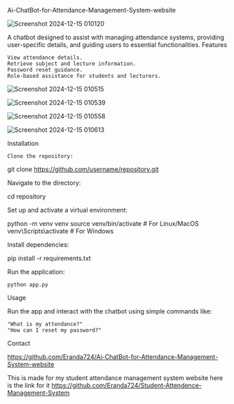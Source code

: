 Ai-ChatBot-for-Attendance-Management-System-website 

![Screenshot 2024-12-15 010120](https://github.com/user-attachments/assets/33dc9dce-8936-46ed-a3ae-e00c9afa48a6)

A chatbot designed to assist with managing attendance systems, providing user-specific details, and guiding users to essential functionalities.
Features

    View attendance details.
    Retrieve subject and lecture information.
    Password reset guidance.
    Role-based assistance for students and lecturers.

![Screenshot 2024-12-15 010515](https://github.com/user-attachments/assets/23bb1964-285a-418d-b9b9-f7bad01a7b4a)

![Screenshot 2024-12-15 010539](https://github.com/user-attachments/assets/afc2fe60-e239-4619-9077-df8ddb485c1c)

![Screenshot 2024-12-15 010558](https://github.com/user-attachments/assets/1e6f1987-df95-4f9d-a29a-9a3116fdfe67)

![Screenshot 2024-12-15 010613](https://github.com/user-attachments/assets/d2014358-e2cf-41d0-90ad-d15e33749c22)


Installation

    Clone the repository:

git clone https://github.com/username/repository.git

Navigate to the directory:

cd repository

Set up and activate a virtual environment:

python -m venv venv
source venv/bin/activate  # For Linux/MacOS
venv\Scripts\activate     # For Windows

Install dependencies:

pip install -r requirements.txt

Run the application:

    python app.py

Usage

Run the app and interact with the chatbot using simple commands like:

    "What is my attendance?"
    "How can I reset my password?"

Contact

https://github.com/Eranda724/Ai-ChatBot-for-Attendance-Management-System-website


This is made for my student attendance management system website
here is the link for it
https://github.com/Eranda724/Student-Attendence-Management-System
